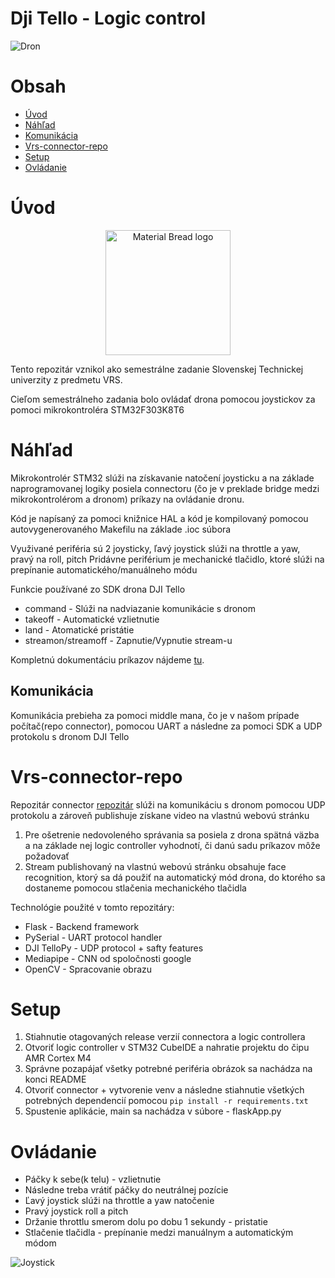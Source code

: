 # Dji Tello - Logic control


![Dron](https://i.ytimg.com/vi/nZ1o8TMZymE/maxresdefault.jpg)


# Obsah

- [Úvod](#Úvod)
- [Náhľad](#Náhľad)
- [Komunikácia](#Komunikácia)
- [Vrs-connector-repo](#Vrs-connector-repo)
- [Setup](#Setup)
- [Ovládanie](#Ovládanie)


# Úvod

<p align="center">
    <img width="200" src="https://scontent.fbts10-1.fna.fbcdn.net/v/t39.30808-6/306322762_499480958850983_2907576443193663122_n.png?_nc_cat=107&ccb=1-7&_nc_sid=09cbfe&_nc_ohc=NORjCJxOTYQAX-SmdjF&_nc_ht=scontent.fbts10-1.fna&oh=00_AfA6CxFE6rTwqjAkPdStfiKP1iWnQ1qeSIIGtprEQyf9XQ&oe=63A62F8E" alt="Material Bread logo">
</p>

Tento repozitár vznikol ako semestrálne zadanie Slovenskej Technickej univerzity z predmetu VRS.

Cieľom semestrálneho zadania bolo ovládať drona pomocou joystickov za pomoci mikrokontroléra STM32F303K8T6 


# Náhľad

Mikrokontrolér STM32 slúži na získavanie natočení joysticku a na základe naprogramovanej logiky posiela connectoru (čo je v preklade bridge medzi mikrokontrolérom a dronom) príkazy na ovládanie dronu.

Kód je napísaný za pomoci knižnice HAL a kód je kompilovaný pomocou autovygenerovaného Makefilu na základe .ioc súbora

Využivané periféria sú 2 joysticky, ľavý joystick slúži na throttle a yaw, pravý na roll, pitch
Pridávne periférium je mechanické tlačidlo, ktoré slúži na prepínanie automatického/manuálneho módu

Funkcie používané zo SDK drona DJI Tello
* command               - Slúži na nadviazanie komunikácie s dronom
* takeoff               - Automatické vzlietnutie
* land                  - Atomatické pristátie
* streamon/streamoff    - Zapnutie/Vypnutie stream-u

Kompletnú dokumentáciu príkazov nájdeme [tu](https://terra-1-g.djicdn.com/2d4dce68897a46b19fc717f3576b7c6a/Tello%20编程相关/For%20Tello/Tello%20SDK%20Documentation%20EN_1.3_1122.pdf).


## Komunikácia

Komunikácia prebieha za pomoci middle mana, čo je v našom prípade počítač(repo connector), pomocou UART a následne za pomoci SDK a UDP protokolu s dronom DJI Tello


# Vrs-connector-repo

Repozitár connector [repozitár](https://github.com/Tomas-Jurov/vrs-connector) slúži na komunikáciu s dronom pomocou UDP protokolu a zároveň publishuje získane video na vlastnú webovú stránku

1.  Pre ošetrenie nedovoleného správania sa posiela z drona spätná väzba a na základe nej logic controller vyhodnotí, či danú sadu príkazov môže požadovať
2.  Stream publishovaný na vlastnú webovú stránku obsahuje face recognition, ktorý sa dá použiť na automatický mód drona, do ktorého sa dostaneme pomocou stlačenia mechanického tlačidla

Technológie použité v tomto repozitáry:
* Flask             - Backend framework
* PySerial          - UART protocol handler
* DJI TelloPy       - UDP protocol + safty features
* Mediapipe         - CNN od spoločnosti google
* OpenCV            - Spracovanie obrazu


# Setup

1. Stiahnutie otagovaných release verzií connectora a logic controllera
2. Otvoriť logic controller v STM32 CubeIDE a nahratie projektu do čipu AMR Cortex M4
3. Správne pozapájať všetky potrebné periféria obrázok sa nachádza na konci README
4. Otvoriť connector + vytvorenie venv a následne stiahnutie všetkých potrebných dependencií pomocou `pip install -r requirements.txt`
5. Spustenie aplikácie, main sa nachádza v súbore - flaskApp.py


# Ovládanie

*  Páčky k sebe(k telu) - vzlietnutie
*  Následne treba vrátiť páčky do neutrálnej pozície
*  Ľavý joystick slúži na throttle a yaw natočenie
*  Pravý joystick roll a pitch
*  Držanie throttlu smerom dolu po dobu 1 sekundy - pristatie
*  Stlačenie tlačidla - prepínanie medzi manuálnym a automatickým módom

![Joystick](https://media.icdn.hu/product/GalleryMod/2021-05/701455/resp/1649584_dji_tello_dron__gamesir_t1d_kontroller_csomag.webp)
